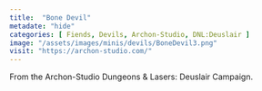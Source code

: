 ```yaml
---
title:  "Bone Devil"
metadate: "hide"
categories: [ Fiends, Devils, Archon-Studio, DNL:Deuslair ]
image: "/assets/images/minis/devils/BoneDevil3.png"
visit: "https://archon-studio.com/"
---
```

From the Archon-Studio Dungeons & Lasers: Deuslair Campaign.